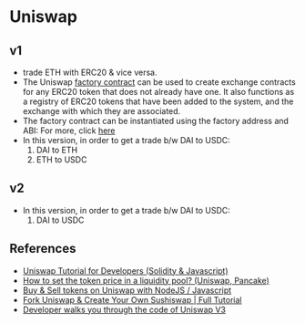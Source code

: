 # Uniswap
## v1
* trade ETH with ERC20 & vice versa.
* The Uniswap [factory contract](https://github.com/Uniswap/uniswap-v1/blob/master/contracts/uniswap_factory.vy) can be used to create exchange contracts for any ERC20 token that does not already have one. It also functions as a registry of ERC20 tokens that have been added to the system, and the exchange with which they are associated.
* The factory contract can be instantiated using the factory address and ABI: For more, click [here](https://docs.uniswap.org/protocol/V1/guides/connect-to-uniswap)
* In this version, in order to get a trade b/w DAI to USDC:
	1. DAI to ETH
	1. ETH to USDC

## v2
* In this version, in order to get a trade b/w DAI to USDC:
	1. DAI to USDC

## References
* [Uniswap Tutorial for Developers (Solidity & Javascript)](https://www.youtube.com/watch?v=0Im5iaYoz1Y)
* [How to set the token price in a liquidity pool? (Uniswap, Pancake)](https://www.youtube.com/watch?v=yzdh5RRWxAk)
* [Buy & Sell tokens on Uniswap with NodeJS / Javascript](https://www.youtube.com/watch?v=QgBweHjhh1g)
* [Fork Uniswap & Create Your Own Sushiswap | Full Tutorial](https://www.youtube.com/watch?v=U3fTTqHy7F4)
* [Developer walks you through the code of Uniswap V3](https://www.youtube.com/watch?v=WCLsIcjLSXc)